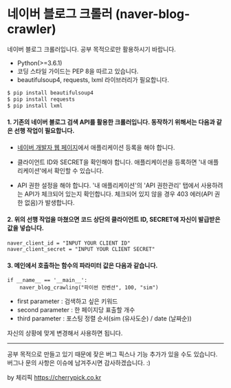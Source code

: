 # 네이버 블로그 크롤러 (naver-blog-crawler)

네이버 블로그 크롤러입니다. 공부 목적으로만 활용하시기 바랍니다.

* Python(>=3.6.1)
* 코딩 스타일 가이드는 PEP 8을 따르고 있습니다.
* beautifulsoup4, requests, lxml 라이브러리가 필요합니다.

```sh
$ pip install beautifulsoup4
$ pip install requests
$ pip install lxml

```

#### 1. 기존의 네이버 블로그 검색 API를 활용한 크롤러입니다. 동작하기 위해서는 다음과 같은 선행 작업이 필요합니다.

 * [네이버 개발자 웹 페이지](https://developers.naver.com/main/)에서 애플리케이션 등록을 해야 합니다.

 * 클라이언트 ID와 SECRET을 확인해야 합니다. 애플리케이션을 등록하면 '내 애플리케이션'에서 확인할 수 있습니다.

 * API 권한 설정을 해야 합니다. '내 애플리케이션'의 'API 권한관리' 탭에서 사용하려는 API가 체크되어 있는지 확인합니다. 체크되어 있지 않을 경우 403 에러(API 권한 없음)가 발생합니다.

#### 2. 위의 선행 작업을 마쳤으면 코드 상단의 클라이언트 ID, SECRET에 자신이 발급받은 값을 넣습니다.

```
naver_client_id = "INPUT YOUR CLIENT ID"
naver_client_secret = "INPUT YOUR CLIENT SECRET"
```

#### 3. 메인에서 호출하는 함수의 파라미터 값은 다음과 같습니다.

```
if __name__ == '__main__':
    naver_blog_crawling("파이썬 컨벤션", 100, "sim")
```

* first parameter : 검색하고 싶은 키워드
* second parameter : 한 페이지당 표출할 개수
* third parameter : 포스팅 정렬 순서(sim (유사도순) / date (날짜순))

자신의 상황에 맞게 변경해서 사용하면 됩니다.

-----------------------------------------------

공부 목적으로 만들고 있기 때문에 잦은 버그 픽스나 기능 추가가 있을 수도 있습니다.
버그나 문의 사항은 이슈에 남겨주시면 감사하겠습니다. :)

by 체리픽
https://cherrypick.co.kr
